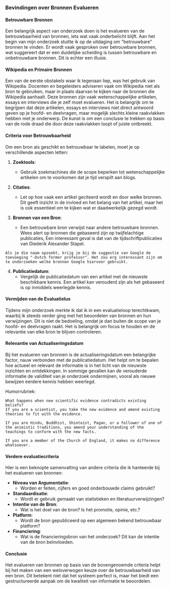 ### Bevindingen over Bronnen Evalueren

#### Betrouwbare Bronnen

Een belangrijk aspect van onderzoek doen is het evalueren van de betrouwbaarheid van bronnen, iets wat vaak onderbelicht blijft. Aan het begin van mijn onderzoek stuitte ik op de uitdaging om "betrouwbare" bronnen te vinden. Er wordt vaak gesproken over betrouwbare bronnen, wat suggereert dat er een duidelijke scheiding is tussen betrouwbare en onbetrouwbare bronnen. Dit is echter een illusie.

#### Wikipedia en Primaire Bronnen

Een van de eerste obstakels waar ik tegenaan liep, was het gebruik van Wikipedia. Docenten en begeleiders adviseren vaak om Wikipedia niet als bron te gebruiken, maar in plaats daarvan te kijken naar de bronnen die Wikipedia aanhaalt. Deze bronnen zijn vaak wetenschappelijke artikelen, essays en interviews die je zelf moet evalueren. Het is belangrijk om te begrijpen dat deze artikelen, essays en interviews niet direct antwoord geven op je hoofd- en deelvragen, maar mogelijk slechts kleine raakvlakken hebben met je onderwerp. De kunst is om een conclusie te trekken op basis van de rode draad die door deze raakvlakken loopt of juiste ontbreekt.

#### Criteria voor Betrouwbaarheid

Om een bron als geschikt en betrouwbaar te labelen, moet je op verschillende aspecten letten:

1. **Zoektools**:
   - Gebruik zoekmachines die de scope beperken tot wetenschappelijke artikelen om te voorkomen dat je tijd verspilt aan blogs.

2. **Citaties**:
   - Let op hoe vaak een artikel geciteerd wordt en door welke bronnen. Dit geeft inzicht in de invloed en het belang van het artikel, maar het is ook essentieel om te kijken wat er daadwerkelijk gezegd wordt.

3. **Bronnen van een Bron**:
   - Een betrouwbare bron verwijst naar andere betrouwbare bronnen. Wees alert op bronnen die gebaseerd zijn op twijfelachtige publicaties, Een interessant geval is dat van de tijdschriftpublicaties van Diederik Alexander Stapel.
```
Als je die naam opzoekt, krijg je bij de suggestie van Google de toevoeging "-Dutch former professor". Het zou erg interessant zijn om te onderzoeken welke bronnen Google hiervoor gebruikt.

```

4. **Publicatiedatum**:
   - Vergelijk de publicatiedatum van een artikel met de nieuwste beschikbare kennis. Een artikel kan verouderd zijn als het gebaseerd is op inmiddels weerlegde kennis.

#### Vermijden van de Evaluatielus

Tijdens mijn onderzoek merkte ik dat ik in een evaluatieloop terechtkwam, waarbij ik steeds verder ging met het beoordelen van bronnen en hun verwijzingen. Dit is niet de bedoeling, omdat je dan buiten de scope van je hoofd- en deelvragen raakt. Het is belangrijk om focus te houden en de relevantie van elke bron te blijven controleren.

#### Relevantie van Actualiseringsdatum

Bij het evalueren van bronnen is de actualiseringsdatum een belangrijke factor, nauw verbonden met de publicatiedatum. Het helpt om te bepalen hoe actueel en relevant de informatie is in het licht van de nieuwste inzichten en ontdekkingen. In sommige gevallen kan de verouderde informatie de validiteit van je onderzoek ondermijnen, vooral als nieuwe bewijzen eerdere kennis hebben weerlegd.

Humorrubriek:
```
What happens when new scientific evidence contradicts existing beliefs?
If you are a scientist, you take the new evidence and amend existing theories to fit with the evidence.

If you are Hindu, Buddhist, Shintoist, Pagan, or a follower of one of the animistic traditions, you amend your understanding of the teachings to conform with the new facts.

If you are a member of the Church of England, it makes no difference whatsoever.
```

#### Verdere evaluatiecriteria

Hier is een beknopte samenvatting van andere criteria die ik hanteerde bij het evalueren van bronnen:

- **Niveau van Argumentatie**:
  - Worden er feiten, cijfers en goed onderbouwde claims gebruikt?
- **Standaardisatie**:
  - Wordt er gebruik gemaakt van statistieken en literatuurverwijzingen?
- **Intentie van de Bron**:
  - Wat is het doel van de bron? Is het promotie, opinie, etc.?
- **Platform**:
  - Wordt de bron gepubliceerd op een algemeen bekend betrouwbaar platform?
- **Financiering**:
  - Wat is de financieringsbron van het onderzoek? Dit kan de intentie van de bron beïnvloeden.

#### Conclusie

Het evalueren van bronnen op basis van de bovengenoemde criteria helpt bij het maken van een weloverwogen keuze over de betrouwbaarheid van een bron. Dit betekent niet dat het systeem perfect is, maar het biedt een gestructureerde aanpak om de kwaliteit van informatie te beoordelen.